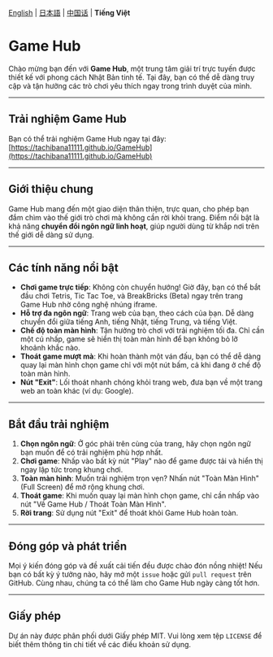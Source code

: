 [English](README.en.md) | [日本語](README.ja.md) | [中国话](README.cn.md) | **Tiếng Việt**

# Game Hub

Chào mừng bạn đến với **Game Hub**, một trung tâm giải trí trực tuyến được thiết kế với phong cách Nhật Bản tinh tế. Tại đây, bạn có thể dễ dàng truy cập và tận hưởng các trò chơi yêu thích ngay trong trình duyệt của mình.

---

## Trải nghiệm Game Hub

Bạn có thể trải nghiệm Game Hub ngay tại đây: [https://tachibana11111.github.io/GameHub](https://tachibana11111.github.io/GameHub)

---

## Giới thiệu chung

Game Hub mang đến một giao diện thân thiện, trực quan, cho phép bạn đắm chìm vào thế giới trò chơi mà không cần rời khỏi trang. Điểm nổi bật là khả năng **chuyển đổi ngôn ngữ linh hoạt**, giúp người dùng từ khắp nơi trên thế giới dễ dàng sử dụng.

---

## Các tính năng nổi bật

* **Chơi game trực tiếp**: Không còn chuyển hướng! Giờ đây, bạn có thể bắt đầu chơi Tetris, Tic Tac Toe, và BreakBricks (Beta) ngay trên trang Game Hub nhờ công nghệ nhúng iframe.
* **Hỗ trợ đa ngôn ngữ**: Trang web của bạn, theo cách của bạn. Dễ dàng chuyển đổi giữa tiếng Anh, tiếng Nhật, tiếng Trung, và tiếng Việt.
* **Chế độ toàn màn hình**: Tận hưởng trò chơi với trải nghiệm tối đa. Chỉ cần một cú nhấp, game sẽ hiển thị toàn màn hình để bạn không bỏ lỡ khoảnh khắc nào.
* **Thoát game mượt mà**: Khi hoàn thành một ván đấu, bạn có thể dễ dàng quay lại màn hình chọn game chỉ với một nút bấm, cả khi đang ở chế độ toàn màn hình.
* **Nút "Exit"**: Lối thoát nhanh chóng khỏi trang web, đưa bạn về một trang web an toàn khác (ví dụ: Google).

---

## Bắt đầu trải nghiệm

1.  **Chọn ngôn ngữ**: Ở góc phải trên cùng của trang, hãy chọn ngôn ngữ bạn muốn để có trải nghiệm phù hợp nhất.
2.  **Chơi game**: Nhấp vào bất kỳ nút "Play" nào để game được tải và hiển thị ngay lập tức trong khung chơi.
3.  **Toàn màn hình**: Muốn trải nghiệm trọn vẹn? Nhấn nút "Toàn Màn Hình" (Full Screen) để mở rộng khung chơi.
4.  **Thoát game**: Khi muốn quay lại màn hình chọn game, chỉ cần nhấp vào nút "Về Game Hub / Thoát Toàn Màn Hình".
5.  **Rời trang**: Sử dụng nút "Exit" để thoát khỏi Game Hub hoàn toàn.

---

## Đóng góp và phát triển

Mọi ý kiến đóng góp và đề xuất cải tiến đều được chào đón nồng nhiệt! Nếu bạn có bất kỳ ý tưởng nào, hãy mở một `issue` hoặc gửi `pull request` trên GitHub. Cùng nhau, chúng ta có thể làm cho Game Hub ngày càng tốt hơn.

---

## Giấy phép

Dự án này được phân phối dưới Giấy phép MIT. Vui lòng xem tệp `LICENSE` để biết thêm thông tin chi tiết về các điều khoản sử dụng.
